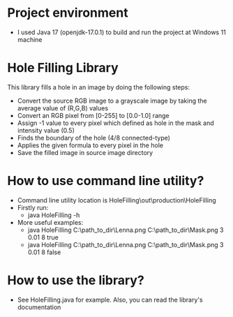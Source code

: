 
# Project environment

* I used Java 17 (openjdk-17.0.1) to build and run the project at Windows 11 machine


# Hole Filling Library

This library fills a hole in an image by doing the following steps:
* Convert the source RGB image to a grayscale image by taking the average value of (R,G,B) values
* Convert an RGB pixel from [0-255] to [0.0-1.0] range
* Assign -1 value to every pixel which defined as hole in the mask and intensity value (0.5)
* Finds the boundary of the hole (4/8 connected-type)
* Applies the given formula to every pixel in the hole
* Save the filled image in source image directory


# How to use command line utility?

* Command line utility location is HoleFilling\out\production\HoleFilling
* Firstly run: 
  * java HoleFilling -h 
* More useful examples:
  * java HoleFilling C:\path_to_dir\Lenna.png C:\path_to_dir\Mask.png 3 0.01 8 true
  * java HoleFilling C:\path_to_dir\Lenna.png C:\path_to_dir\Mask.png 3 0.01 8 false


# How to use the library?

* See HoleFilling.java for example. Also, you can read the library's documentation 